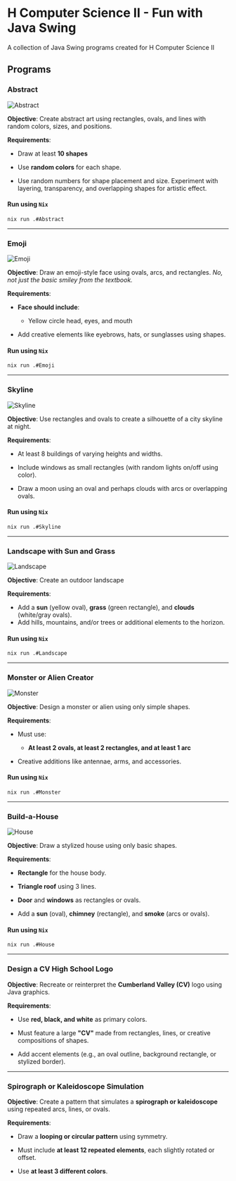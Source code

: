# H Computer Science II - Fun with Java Swing

A collection of Java Swing programs created for H Computer Science II

## Programs

### Abstract

![Abstract](./.assets/abstract.png)

**Objective**: Create abstract art using rectangles, ovals, and lines with random colors, sizes, and positions.

**Requirements**:

- Draw at least **10 shapes**

- Use **random colors** for each shape.

- Use random numbers for shape placement and size. Experiment with layering, transparency, and overlapping shapes for artistic effect.

#### Run using `Nix`

`nix run .#Abstract`

---

### Emoji

![Emoji](./.assets/emoji.png)

**Objective**: Draw an emoji-style face using ovals, arcs, and rectangles.
_No, not just the basic smiley from the textbook._

**Requirements**:

- **Face should include**:

  - Yellow circle head, eyes, and mouth

- Add creative elements like eyebrows, hats, or sunglasses using shapes.

#### Run using `Nix`

`nix run .#Emoji`

---

### Skyline

![Skyline](./.assets/skyline.png)

**Objective**: Use rectangles and ovals to create a silhouette of a city skyline at night.

**Requirements**:

- At least 8 buildings of varying heights and widths.

- Include windows as small rectangles (with random lights on/off using color).

- Draw a moon using an oval and perhaps clouds with arcs or overlapping ovals.

#### Run using `Nix`

`nix run .#Skyline`

---

### Landscape with Sun and Grass

![Landscape](./.assets/landscape.png)

**Objective**: Create an outdoor landscape

**Requirements**:

- Add a **sun** (yellow oval), **grass** (green rectangle), and **clouds** (white/gray ovals).
- Add hills, mountains, and/or trees or additional elements to the horizon.

#### Run using `Nix`

```
nix run .#Landscape
```

---

### Monster or Alien Creator

![Monster](./.assets/monster.png)

**Objective**: Design a monster or alien using only simple shapes.

**Requirements**:

- Must use:

  - **At least 2 ovals, at least 2 rectangles, and at least 1 arc**

- Creative additions like antennae, arms, and accessories.

#### Run using `Nix`

```
nix run .#Monster
```

---

### **Build-a-House**

![House](./.assets/house.png)

**Objective**: Draw a stylized house using only basic shapes.

**Requirements**:

- **Rectangle** for the house body.

- **Triangle roof** using 3 lines.

- **Door** and **windows** as rectangles or ovals.

- Add a **sun** (oval), **chimney** (rectangle), and **smoke** (arcs or ovals).

#### Run using `Nix`

```
nix run .#House
```

---

### **Design a CV High School Logo**

**Objective**: Recreate or reinterpret the **Cumberland Valley (CV)** logo using Java graphics.

**Requirements**:

- Use **red, black, and white** as primary colors.

- Must feature a large **"CV"** made from rectangles, lines, or creative compositions of shapes.

- Add accent elements (e.g., an oval outline, background rectangle, or stylized border).

---

### **Spirograph or Kaleidoscope Simulation**

**Objective**: Create a pattern that simulates a **spirograph or kaleidoscope** using repeated arcs, lines, or ovals.

**Requirements**:

- Draw a **looping or circular pattern** using symmetry.

- Must include **at least 12 repeated elements**, each slightly rotated or offset.

- Use **at least 3 different colors**.
